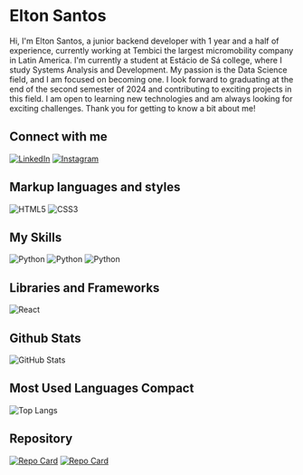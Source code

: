 # Elton Santos
Hi, I'm Elton Santos, a junior backend developer with 1 year and a
half of experience, currently working at Tembici the largest 
micromobility company in Latin America. I'm currently a student at
Estácio de Sá college, where I study Systems Analysis and Development.
My passion is the Data Science field, and I am focused on becoming
one. I look forward to graduating at the end of the second semester
of 2024 and contributing to exciting projects in this field.
I am open to learning new technologies and am always looking for
exciting challenges. Thank you for getting to know a bit about me!

## Connect with me
[![LinkedIn](https://img.shields.io/badge/LinkedIn-000?style=for-the-badge&logo=linkedin&logoColor=0E76A8)](https://www.linkedin.com/in/eltonsantossp/)
[![Instagram](https://img.shields.io/badge/Instagram-000?style=for-the-badge&logo=instagram)](https://www.instagram.com/eltinhosp_eng?igshid=NGExMmI2YTkyZg==/)

## Markup languages and styles
![HTML5](https://img.shields.io/badge/HTML5-000?style=for-the-badge&logo=html5)
![CSS3](https://img.shields.io/badge/CSS3-000?style=for-the-badge&logo=css3&logoColor=264CE4)

## My Skills
![Python](https://img.shields.io/badge/Python-000?style=for-the-badge&logo=python)
![Python](https://img.shields.io/badge/Docker-000?style=for-the-badge&logo=docker) 
![Python](https://img.shields.io/badge/Go-000?style=for-the-badge&logo=go)

## Libraries and Frameworks
![React](https://img.shields.io/badge/Django-000?style=for-the-badge&logo=django) 

## Github Stats
![GitHub Stats](https://github-readme-stats.vercel.app/api?username=EltonSantos43&theme=transparent&bg_color=000&border_color=30A3DC&show_icons=true&icon_color=30A3DC&title_color=E94D5F&text_color=FFF)

## Most Used Languages Compact
![Top Langs](https://github-readme-stats-git-masterrstaa-rickstaa.vercel.app/api/top-langs/?username=EltonSantos43&layout=compact&bg_color=000&border_color=30A3DC&title_color=E94D5F&text_color=FFF)

## Repository
[![Repo Card](https://github-readme-stats.vercel.app/api/pin/?username=EltonSantos43&repo=calc_simple&bg_color=000&border_color=30A3DC&show_icons=true&icon_color=30A3DC&title_color=E94D5F&text_color=FFF)](https://github.com/EltonSantos43/calc_simple)
[![Repo Card](https://github-readme-stats.vercel.app/api/pin/?username=EltonSantos43&repo=CadastroVisitantes&bg_color=000&border_color=30A3DC&show_icons=true&icon_color=30A3DC&title_color=E94D5F&text_color=FFF)](https://github.com/EltonSantos43/CadastroVisitantes)

